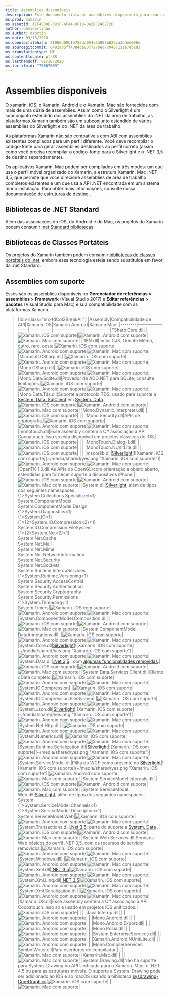 ```yaml
---
title: Assemblies disponíveis
description: Este documento lista os assemblies disponíveis para uso no Xamarin. iOS, Xamarin. Android e Xamarin. Mac. Ele também fornece links para a documentação sobre bibliotecas de .NET Standard e bibliotecas de classes portáteis.
ms.prod: xamarin
ms.assetid: AEF4ED0E-391F-4FA4-9F18-842BC24C272D
author: davidortinau
ms.author: daortin
ms.date: 03/13/2018
ms.openlocfilehash: 31066d09b1e753dd054a6a908b626ca3edee008e
ms.sourcegitcommit: 04929b5ff4384ca807727bec7c0467111a7eb283
ms.translationtype: MT
ms.contentlocale: pt-BR
ms.lasthandoff: 01/10/2020
ms.locfileid: "75867609"
---
```

# <a name="available-assemblies"></a>Assemblies disponíveis

O xamarin. iOS, o Xamarin. Android e o Xamarin. Mac são fornecidos com mais de uma dúzia de assemblies. Assim como o Silverlight é um subconjunto estendido dos assemblies do .NET da área de trabalho, as plataformas Xamarin também são um subconjunto estendido de vários assemblies do Silverlight e do .NET da área de trabalho

As plataformas Xamarin não são compatíveis com ABI com assemblies existentes compilados para um perfil diferente. Você deve recompilar o código-fonte para gerar assemblies destinados ao perfil correto (assim como você precisa recompilar o código-fonte para o Silverlight e o .NET 3,5 de destino separadamente).

Os aplicativos Xamarin. Mac podem ser compilados em três modos: um que usa o perfil móvel organizado do Xamarin, a estrutura Xamarin. Mac .NET 4,5, que permite que você direcione assemblies de área de trabalho completos existentes e um que usa a API .NET encontrada em um sistema mono instalação. Para obter mais informações, consulte nossa documentação de [estruturas de destino](~/mac/platform/target-framework.md) .

## <a name="net-standard-libraries"></a>Bibliotecas de .NET Standard

Além das associações do iOS, do Android e do Mac, os projetos do Xamarin podem consumir [.net Standard bibliotecas](~/cross-platform/app-fundamentals/net-standard.md).

## <a name="portable-class-libraries"></a>Bibliotecas de Classes Portáteis

Os projetos do Xamarin também podem consumir [bibliotecas de classes portáteis do .net](~/cross-platform/app-fundamentals/pcl.md), embora essa tecnologia esteja sendo substituída em favor da .net Standard.

## <a name="supported-assemblies"></a>Assemblies com suporte

Esses são os assemblies disponíveis no **Gerenciador de referências > assemblies > Framework** (Visual Studio 2017) e **Editar referências > pacotes** (Visual Studio para Mac) e sua compatibilidade com as plataformas Xamarin.

> [!div class="mx-tdCol2BreakAll"]
> |Assembly|Compatibilidade de API|Xamarin iOS|Xamarin Android|Xamarin Mac|
> |--------|-----------------|-----------|---------------|-----------|
> |FSharp.Core.dll| |![Xamarin. iOS com suporte](~/media/shared/yes.png "Xamarin. iOS com suporte")|![Xamarin. Android com suporte](~/media/shared/yes.png "Xamarin. Android com suporte")|![Xamarin. Mac com suporte](~/media/shared/yes.png "Xamarin. Mac com suporte")|
> |l18N.dll|Inclui CJK, Oriente Médio, outro, raro, oeste|![Xamarin. iOS com suporte](~/media/shared/yes.png "Xamarin. iOS com suporte")|![Xamarin. Android com suporte](~/media/shared/yes.png "Xamarin. Android com suporte")|![Xamarin. Mac com suporte](~/media/shared/yes.png "Xamarin. Mac com suporte")|
> |Microsoft.CSharp.dll| |![Xamarin. iOS com suporte](~/media/shared/yes.png "Xamarin. iOS com suporte")|![Xamarin. Android com suporte](~/media/shared/yes.png "Xamarin. Android com suporte")|![Xamarin. Mac com suporte](~/media/shared/yes.png "Xamarin. Mac com suporte")|
> |Mono.CSharp.dll| |![Xamarin. iOS com suporte](~/media/shared/yes.png "Xamarin. iOS com suporte")|![Xamarin. Android com suporte](~/media/shared/yes.png "Xamarin. Android com suporte")|![Xamarin. Mac com suporte](~/media/shared/yes.png "Xamarin. Mac com suporte")|
> |Mono.Data.Sqlite.dll|Provedor de ADO.NET para SQLite; consulte limitações.|![Xamarin. iOS com suporte](~/media/shared/yes.png "Xamarin. iOS com suporte")|![Xamarin. Android com suporte](~/media/shared/yes.png "Xamarin. Android com suporte")|![Xamarin. Mac com suporte](~/media/shared/yes.png "Xamarin. Mac com suporte")|
> |Mono.Data.Tds.dll|Suporte a protocolo TDS; usado para suporte a [System. Data. SqlClient](xref:System.Data.SqlClient) em [System. Data](xref:System.Data).|![Xamarin. iOS com suporte](~/media/shared/yes.png "Xamarin. iOS com suporte")|![Xamarin. Android com suporte](~/media/shared/yes.png "Xamarin. Android com suporte")|![Xamarin. Mac com suporte](~/media/shared/yes.png "Xamarin. Mac com suporte")|
> |Mono.Dynamic.&#8203;Interpreter.dll| |![Xamarin. iOS com suporte](~/media/shared/yes.png "Xamarin. iOS com suporte")| | |
> |Mono.Security.dll|APIs de criptografia.|![Xamarin. iOS com suporte](~/media/shared/yes.png "Xamarin. iOS com suporte")|![Xamarin. Android com suporte](~/media/shared/yes.png "Xamarin. Android com suporte")|![Xamarin. Mac com suporte](~/media/shared/yes.png "Xamarin. Mac com suporte")|
> |monotouch.dll|Esse assembly contém a C# associação à API Cocoatouch. Isso só está disponível em projetos clássicos do iOS.|![Xamarin. iOS com suporte](~/media/shared/yes.png "Xamarin. iOS com suporte")| | |
> |MonoTouch.&#8203;Dialog-1.dll| |![Xamarin. iOS com suporte](~/media/shared/yes.png "Xamarin. iOS com suporte")| | |
> |MonoTouch.&#8203;NUnitLite.dll| |![Xamarin. iOS com suporte](~/media/shared/yes.png "Xamarin. iOS com suporte")| | |
> |mscorlib.dll|[Silverlight](https://msdn.microsoft.com/library/cc838194(VS.95).aspx)|![Xamarin. iOS com suporte](~/media/shared/yes.png "Xamarin. iOS com suporte")|![Xamarin. Android com suporte](~/media/shared/yes.png "Xamarin. Android com suporte")|![Xamarin. Mac com suporte](~/media/shared/yes.png "Xamarin. Mac com suporte")|
> |OpenTK-1.0.dll|As APIs do OpenGL/com orientação a objeto aberto, estendidas para fornecer suporte a dispositivos iPhone.|![Xamarin. iOS com suporte](~/media/shared/yes.png "Xamarin. iOS com suporte")|![Xamarin. Android com suporte](~/media/shared/yes.png "Xamarin. Android com suporte")|![Xamarin. Mac com suporte](~/media/shared/yes.png "Xamarin. Mac com suporte")|
> |System.dll|[Silverlight](https://msdn.microsoft.com/library/cc838194(VS.95).aspx), além de tipos dos seguintes namespaces:<br />{1&gt;System.Collections.Specialized&lt;1}<br />System.&#8203;ComponentModel<br />System.ComponentModel.Design<br />{1&gt;System.Diagnostics&lt;1}<br />{1&gt;System.IO&lt;1}<br />{1&gt;{2&gt;System.IO.Compression&lt;2}&lt;1}<br />System.IO.Compression.FileSystem<br />{1&gt;{2&gt;System.Net&lt;2}&lt;1}<br />System.Net.Cache<br />System.Net.Mail<br />System.Net.Mime<br />System.Net.&#8203;NetworkInformation<br />System.Net.Security<br />System.Net.Sockets<br />System.Runtime.&#8203;InteropServices<br />{1&gt;System.Runtime.Versioning&lt;1}<br />System.Security.&#8203;AccessControl<br />System.Security.Authentication<br />System.Security.&#8203;Cryptography<br />System.Security.Permissions<br />{1&gt;System.Threading&lt;1}<br />System.Timers|![Xamarin. iOS com suporte](~/media/shared/yes.png "Xamarin. iOS com suporte")|![Xamarin. Android com suporte](~/media/shared/yes.png "Xamarin. Android com suporte")|![Xamarin. Mac com suporte](~/media/shared/yes.png "Xamarin. Mac com suporte")|
> |System.&#8203;ComponentModel.&#8203;Composition.dll| |![Xamarin. iOS com suporte](~/media/shared/yes.png "Xamarin. iOS com suporte")|![Xamarin. Android com suporte](~/media/shared/yes.png "Xamarin. Android com suporte")|![Xamarin. Mac com suporte](~/media/shared/yes.png "Xamarin. Mac com suporte")|
> |System.&#8203;ComponentModel.&#8203;DataAnnotations.dll| |![Xamarin. iOS com suporte](~/media/shared/yes.png "Xamarin. iOS com suporte")|![Xamarin. Android com suporte](~/media/shared/yes.png "Xamarin. Android com suporte")|![Xamarin. Mac com suporte](~/media/shared/yes.png "Xamarin. Mac com suporte")|
> |System.Core.dll|[Silverlight](https://msdn.microsoft.com/library/cc838194(VS.95).aspx)|![Xamarin. iOS com suporte](~/media/shared/yes.png "Xamarin. iOS com suporte")|![Xamarin. Android com suporte](~/media/shared/yes.png "Xamarin. Android com suporte")|![Xamarin. Mac com suporte](~/media/shared/yes.png "Xamarin. Mac com suporte")|
> |System.Data.dll|[.Net 3,5](https://msdn.microsoft.com/library/ms229335.aspx) , com [algumas funcionalidades removidas](~/ios/data-cloud/system.data.md).|![Xamarin. iOS com suporte](~/media/shared/yes.png "Xamarin. iOS com suporte")|![Xamarin. Android com suporte](~/media/shared/yes.png "Xamarin. Android com suporte")|![Xamarin. Mac com suporte](~/media/shared/yes.png "Xamarin. Mac com suporte")|
> |System.Data.&#8203;Services.&#8203;Client.dll|Cliente oData completo.|![Xamarin. iOS com suporte](~/media/shared/yes.png "Xamarin. iOS com suporte")|![Xamarin. Android com suporte](~/media/shared/yes.png "Xamarin. Android com suporte")|![Xamarin. Mac com suporte](~/media/shared/yes.png "Xamarin. Mac com suporte")|
> |System.IO.&#8203;Compression| |![Xamarin. iOS com suporte](~/media/shared/yes.png "Xamarin. iOS com suporte")|![Xamarin. Android com suporte](~/media/shared/yes.png "Xamarin. Android com suporte")|![Xamarin. Mac com suporte](~/media/shared/yes.png "Xamarin. Mac com suporte")|
> |System.IO.&#8203;Compression.&#8203;FileSystem| |![Xamarin. iOS com suporte](~/media/shared/yes.png "Xamarin. iOS com suporte")|![Xamarin. Android com suporte](~/media/shared/yes.png "Xamarin. Android com suporte")|![Xamarin. Mac com suporte](~/media/shared/yes.png "Xamarin. Mac com suporte")|
> |System.Json.dll|[Silverlight](https://msdn.microsoft.com/library/cc838194(VS.95).aspx)|![Xamarin. iOS com suporte](~/media/shared/yes.png "Xamarin. iOS com suporte")|![Xamarin. Android com suporte](~/media/shared/yes.png "Xamarin. Android com suporte")|![Xamarin. Mac com suporte](~/media/shared/yes.png "Xamarin. Mac com suporte")|
> |System.Net.&#8203;Http.dll| |![Xamarin. iOS com suporte](~/media/shared/yes.png "Xamarin. iOS com suporte")|![Xamarin. Android com suporte](~/media/shared/yes.png "Xamarin. Android com suporte")|![Xamarin. Mac com suporte](~/media/shared/yes.png "Xamarin. Mac com suporte")|
> |System.&#8203;Numerics.dll| |![Xamarin. iOS com suporte](~/media/shared/yes.png "Xamarin. iOS com suporte")|![Xamarin. Android com suporte](~/media/shared/yes.png "Xamarin. Android com suporte")|![Xamarin. Mac com suporte](~/media/shared/yes.png "Xamarin. Mac com suporte")|
> |System.Runtime.&#8203;Serialization.dll|[Silverlight](https://msdn.microsoft.com/library/cc838194(VS.95).aspx)|![Xamarin. iOS com suporte](~/media/shared/yes.png "Xamarin. iOS com suporte")|![Xamarin. Android com suporte](~/media/shared/yes.png "Xamarin. Android com suporte")|![Xamarin. Mac com suporte](~/media/shared/yes.png "Xamarin. Mac com suporte")|
> |System.&#8203;ServiceModel.dll|Pilha do WCF como presente no [Silverlight](https://msdn.microsoft.com/library/cc838194(VS.95).aspx)|![Xamarin. iOS com suporte](~/media/shared/yes.png "Xamarin. iOS com suporte")|![Xamarin. Android com suporte](~/media/shared/yes.png "Xamarin. Android com suporte")|![Xamarin. Mac com suporte](~/media/shared/yes.png "Xamarin. Mac com suporte")|
> |System.&#8203;ServiceModel.&#8203;Internals.dll| |![Xamarin. iOS com suporte](~/media/shared/yes.png "Xamarin. iOS com suporte")|![Xamarin. Android com suporte](~/media/shared/yes.png "Xamarin. Android com suporte")|![Xamarin. Mac com suporte](~/media/shared/yes.png "Xamarin. Mac com suporte")|
> |System.&#8203;ServiceModel.&#8203;Web.dll|[Silverlight](https://msdn.microsoft.com/library/cc838194(VS.95).aspx), além de tipos dos seguintes namespaces: <br />System<br />{1&gt;System.ServiceModel.Channels&lt;1}<br />{1&gt;System.ServiceModel.Description&lt;1}<br />System.ServiceModel.Web|![Xamarin. iOS com suporte](~/media/shared/yes.png "Xamarin. iOS com suporte")|![Xamarin. Android com suporte](~/media/shared/yes.png "Xamarin. Android com suporte")|![Xamarin. Mac com suporte](~/media/shared/yes.png "Xamarin. Mac com suporte")|
> |System.&#8203;Transactions.dll|[.Net 3,5](https://msdn.microsoft.com/library/ms229335.aspx); parte do suporte a [System. Data](~/ios/data-cloud/system.data.md) .|![Xamarin. iOS com suporte](~/media/shared/yes.png "Xamarin. iOS com suporte")|![Xamarin. Android com suporte](~/media/shared/yes.png "Xamarin. Android com suporte")|![Xamarin. Mac com suporte](~/media/shared/yes.png "Xamarin. Mac com suporte")|
> |System.Web.&#8203;Services.dll|Serviços Web básicos do perfil .NET 3,5, com os recursos do servidor removidos.|![Xamarin. iOS com suporte](~/media/shared/yes.png "Xamarin. iOS com suporte")|![Xamarin. Android com suporte](~/media/shared/yes.png "Xamarin. Android com suporte")|![Xamarin. Mac com suporte](~/media/shared/yes.png "Xamarin. Mac com suporte")|
> |System.&#8203;Windows.dll| |![Xamarin. iOS com suporte](~/media/shared/yes.png "Xamarin. iOS com suporte")|![Xamarin. Android com suporte](~/media/shared/yes.png "Xamarin. Android com suporte")|![Xamarin. Mac com suporte](~/media/shared/yes.png "Xamarin. Mac com suporte")|
> |System.&#8203;Xml.dll|[.NET 3.5](https://msdn.microsoft.com/library/ms229335.aspx)|![Xamarin. iOS com suporte](~/media/shared/yes.png "Xamarin. iOS com suporte")|![Xamarin. Android com suporte](~/media/shared/yes.png "Xamarin. Android com suporte")|![Xamarin. Mac com suporte](~/media/shared/yes.png "Xamarin. Mac com suporte")|
> |System.Xml.&#8203;Linq.dll|[.NET 3.5](https://msdn.microsoft.com/library/ms229335.aspx)|![Xamarin. iOS com suporte](~/media/shared/yes.png "Xamarin. iOS com suporte")|![Xamarin. Android com suporte](~/media/shared/yes.png "Xamarin. Android com suporte")|![Xamarin. Mac com suporte](~/media/shared/yes.png "Xamarin. Mac com suporte")|
> |System.Xml.Serialization.dll| |![Xamarin. iOS com suporte](~/media/shared/yes.png "Xamarin. iOS com suporte")|![Xamarin. Android com suporte](~/media/shared/yes.png "Xamarin. Android com suporte")|![Xamarin. Mac com suporte](~/media/shared/yes.png "Xamarin. Mac com suporte")|
> |Xamarin.iOS.dll|Esse assembly contém a C# associação à API Cocoatouch. Isso só é usado em projetos iOS unificados.|![Xamarin. iOS com suporte](~/media/shared/yes.png "Xamarin. iOS com suporte")| | |
> |Java.Interop.dll| | |![Xamarin. Android com suporte](~/media/shared/yes.png "Xamarin. Android com suporte")| |
> |Mono.Android.dll| | |![Xamarin. Android com suporte](~/media/shared/yes.png "Xamarin. Android com suporte")| |
> |Mono.Android.&#8203;Export.dll| | |![Xamarin. Android com suporte](~/media/shared/yes.png "Xamarin. Android com suporte")| |
> |Mono.Posix.dll| | |![Xamarin. Android com suporte](~/media/shared/yes.png "Xamarin. Android com suporte")| |
> |System.&#8203;EnterpriseServices.dll| | |![Xamarin. Android com suporte](~/media/shared/yes.png "Xamarin. Android com suporte")| |
> |Xamarin.Android.&#8203;NUnitLite.dll| | |![Xamarin. Android com suporte](~/media/shared/yes.png "Xamarin. Android com suporte")| |
> |Mono.CompilerServices.&#8203;SymbolWriter.dll|Para escritores de compilador.| | |![Xamarin. Mac com suporte](~/media/shared/yes.png "Xamarin. Mac com suporte")|
> |Xamarin.Mac.dll| | | |![Xamarin. Mac com suporte](~/media/shared/yes.png "Xamarin. Mac com suporte")|
> |System.&#8203;Drawing.dll|Não há suporte para System. Drawing no API Unificada para o Xamarin. Mac, o .NET 4,5 ou para as estruturas móveis. O suporte a System. Drawing pode ser adicionado ao iOS e ao macOS usando a biblioteca [sysdrawing-CoreGraphics](https://github.com/mono/sysdrawing-coregraphics)|![Xamarin. iOS com suporte](~/media/shared/yes.png "Xamarin. iOS com suporte")| |![Xamarin. Mac com suporte](~/media/shared/yes.png "Xamarin. Mac com suporte")|